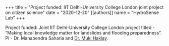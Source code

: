 +++
title = "Project funded: IIT Delhi-University College London joint project on citizen science"
date = "2020-12-20"
[[authors]]
    name = "HydroSense Lab"
+++

Project funded: Joint IIT Delhi-University College London project titled - “Making local knowledge matter for landslides and flooding preparedness”. PI - Dr. Manabendra Saharia and [Dr. Muki Haklay](https://www.geog.ucl.ac.uk/people/academic-staff/muki-haklay).


